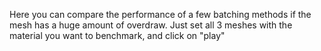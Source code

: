 Here you can compare the performance of a few batching methods if the mesh has a huge amount of overdraw.
Just set all 3 meshes with the material you want to benchmark, and click on "play"